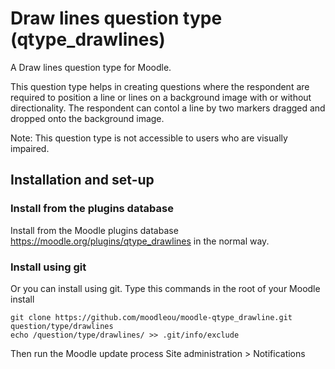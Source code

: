 # Draw lines question type (qtype_drawlines)

A Draw lines question type for Moodle.

This question type helps in creating questions where the respondent are required to position
a line or lines on a background image with or without directionality.
The respondent can contol a line by two markers dragged and dropped onto the background image.

Note: This question type is not accessible to users who are visually impaired.

## Installation and set-up

### Install from the plugins database

Install from the Moodle plugins database https://moodle.org/plugins/qtype_drawlines
in the normal way.


### Install using git

Or you can install using git. Type this commands in the root of your Moodle install

    git clone https://github.com/moodleou/moodle-qtype_drawline.git question/type/drawlines
    echo /question/type/drawlines/ >> .git/info/exclude

Then run the Moodle update process
Site administration > Notifications
